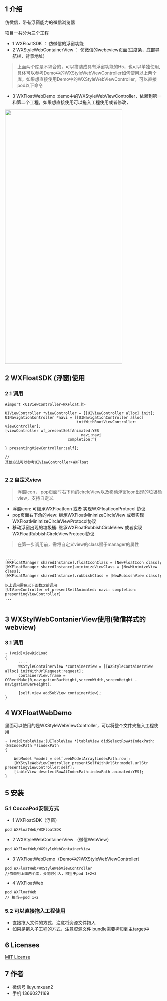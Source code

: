 ## 1 介绍
仿微信，带有浮窗能力的微信浏览器

项目一共分为三个工程

* 1 WXFloatSDK ： 仿微信的浮窗功能
* 2 WXStyleWebContainerView ： 仿微信的webeview页面(进度条，底部导航栏，背景地址)
>上面两个库是不耦合的，可以拼装成具有浮窗功能的H5，也可以单独使用,具体可以参考Demo中的WXStyleWebViewController如何使用以上两个库。如果想直接使用Demo中的WXStyleWebViewController，可以直接pod以下命令 


* 3 WXFloatWebDemo :demo中的WXStyleWebViewController，依赖到第一和第二个工程，如果想直接使用可以拖入工程使用或者修改，

<img src="demo.GIF" width=375 height= 812 />

## 2 WXFloatSDK (浮窗)使用

### 2.1 调用

```
#import <UIViewController+WXFloat.h>

UIViewController *viewController = [[UIViewController alloc] init];
UINavigationController *navi = [[UINavigationController alloc]
                                initWithRootViewController: viewController];
[viewController wf_presentSelfAnimated:YES 
                                  navi:navi 
                            completion:^{
    
} presentingViewController:self];

//
其他方法可以参考UIViewController+WXFloat
    
```




### 2.2 自定义view
> 浮窗Icon， pop页面时右下角的circleView以及移动浮窗Icon出现的垃圾桶view，支持自定义.

* 浮窗icon: 可继承WXFloatIcon 或者 实现WXFloatIconProtocol 协议
* pop页面右下角的view: 继承WXFloatMinimizeCircleView 或者实现WXFloatMinimizeCircleViewProtocol协议
* 移动浮窗出现的垃圾桶: 继承WXFloatRubbishCircleView 或者实现
WXFloatRubbishCircleViewProtocol协议

> 在第一步调用前，需将自定义view的class赋予manager的属性

```

.....
[WXFloatManager sharedInstance].floatIconClass = [NewFloatIcon class];
[WXFloatManager sharedInstance].minimizeViewClass = [NewMinimizeView class];
[WXFloatManager sharedInstance].rubbishClass = [NewRubisshView class];

以上调用需在以下函数之前调用
[UIViewController wf_presentSelfAnimated: navi: completion: presentingViewController]
...


```

## 3 WXStylWebContanierView使用(微信样式的webview)

### 3.1 调用
```
- (void)viewDidLoad
{
      ....
      WXStyleContainerView *containerView = [[WXStyleContainerView alloc] initWithUrlRequest:request];
      containerView.frame = CGRectMake(0,navigationBarHeight,screenWidth,screenHeight - navigationBarHeight);
      
      [self.view addSubView containerView];
}

```


## 4 WXFloatWebDemo
里面可以使用的是WXStyleWebViewController，可以将整个文件夹拖入工程使用

```
- (void)tableView:(UITableView *)tableView didSelectRowAtIndexPath:(NSIndexPath *)indexPath
{
    
    WebModel *model = self.webModelArray[indexPath.row];
    [WXStyleWebViewController presentSelfWithUrlStr:model.urlStr presentingViewController:self];
    [tableView deselectRowAtIndexPath:indexPath animated:YES];
}

```

## 5 安装

### 5.1 CocoaPod安装方式
* 1 WXFloatSDK（浮窗）

```
pod WXFloatWeb/WXFloatSDK
```

* 2 WXStyleWebContainerView （微信WebView）

```
pod WXFloatWeb/WXStyleWebContainerView
```

* 3 WXFloatWebDemo（Demo中的WXStyleWebViewController）

```
pod WXFloatWeb/WXStyleWebViewController   
//依赖到上面两个库，会同时引入，相当于pod 1+2+3
```

* 4 WXFloatWeb 

```
pod WXFloatWeb
// 相当于pod 1+2
```

### 5.2 可以直接拖入工程使用

* 直接拖入文件的方式，注意将资源文件拖入
* 如果是拖入子工程的方式，注意资源文件 bundle需要拷贝到主target中

## 6 Licenses

[MIT License](./LICENSE)


## 7 作者
* 微信号 liuyumxuan2
* 手机 13660271169
